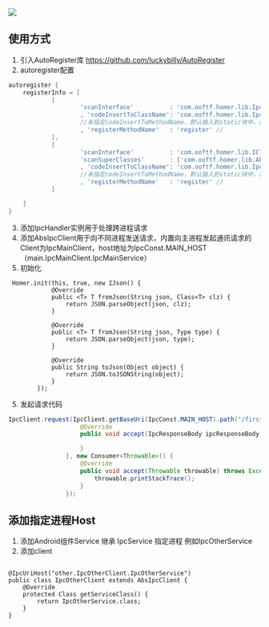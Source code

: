 [![](https://jitpack.io/v/ooftf/homer.svg)](https://jitpack.io/#ooftf/homer)
## 使用方式
1. 引入AutoRegister库 https://github.com/luckybilly/AutoRegister
2. autoregister配置
```gradle
autoregister {
    registerInfo = [
            [
                    'scanInterface'          : 'com.ooftf.homer.lib.IpcHandler'
                    , 'codeInsertToClassName': 'com.ooftf.homer.lib.IpcPathManager'
                    //未指定codeInsertToMethodName，默认插入到static块中，故此处register必须为static方法
                    , 'registerMethodName'   : 'register' //
            ],
            [
                    'scanInterface'          : 'com.ooftf.homer.lib.IClient',
                    'scanSuperClasses'       : ['com.ooftf.homer.lib.AbsIpcClient']
                    , 'codeInsertToClassName': 'com.ooftf.homer.lib.IpcHostManager'
                    //未指定codeInsertToMethodName，默认插入到static块中，故此处register必须为static方法
                    , 'registerMethodName'   : 'register' //
            ]

    ]
}
```
3. 添加IpcHandler实例用于处理跨进程请求
4. 添加AbsIpcClient用于向不同进程发送请求，内置向主进程发起通讯请求的Client为IpcMainClient，host地址为IpcConst.MAIN_HOST（main.IpcMainClient.IpcMainService）
5. 初始化
```
 Homer.init(this, true, new IJson() {
            @Override
            public <T> T fromJson(String json, Class<T> clz) {
                return JSON.parseObject(json, clz);
            }

            @Override
            public <T> T fromJson(String json, Type type) {
                return JSON.parseObject(json, type);
            }

            @Override
            public String toJson(Object object) {
                return JSON.toJSONString(object);
            }
        });
```
5. 发起请求代码
```java
IpcClient.request(IpcClient.getBaseUri(IpcConst.MAIN_HOST).path("/first").build()).subscribe(new Consumer<IpcResponseBody>() {
                    @Override
                    public void accept(IpcResponseBody ipcResponseBody) throws Exception {

                    }
                }, new Consumer<Throwable>() {
                    @Override
                    public void accept(Throwable throwable) throws Exception {
                        throwable.printStackTrace();
                    }
                });
```
## 添加指定进程Host
1. 添加Android组件Service 继承 IpcService 指定进程  例如IpcOtherService
2. 添加client
```

@IpcUriHost("other.IpcOtherClient.IpcOtherService")
public class IpcOtherClient extends AbsIpcClient {
    @Override
    protected Class getServiceClass() {
        return IpcOtherService.class;
    }
}
```
